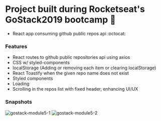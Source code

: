 # Project built during Rocketseat's GoStack2019 bootcamp :rocket:
- React app consuming github public repos api :octocat:

### Features
- React routes to github public repositories api using axios
- CSS w/ styled-components 
- localStorage (Adding or removing each item or clearing localStorage)
- React Toastify when the given repo name does not exist
- Styled components
- Loading 
- Scrolling in the repos list with fixed header, enhancing UI/UX 

### Snapshots 
![gostack-module5-1](https://user-images.githubusercontent.com/44209758/64021005-6029b100-cb09-11e9-8659-5b539e5f24ee.png)
![gostack-module5-2](https://user-images.githubusercontent.com/44209758/64021007-61f37480-cb09-11e9-84ac-325fabffefe0.png)
